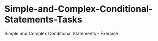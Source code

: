 # Simple-and-Complex-Conditional-Statements-Tasks
Simple and Complex Conditional Statements - Exercise
